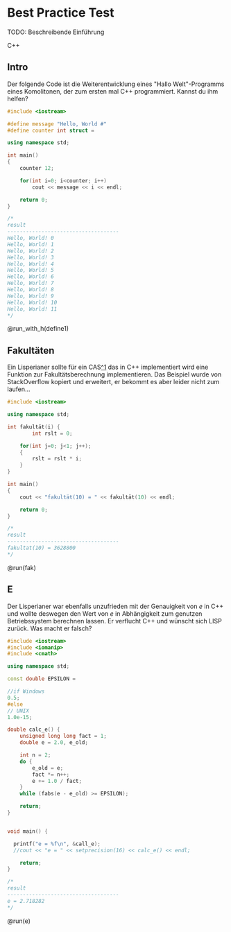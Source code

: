 <!--
author:   Your Name

email:    your@mail.org

version:  0.0.1

language: en

narrator: US English Female

comment:  Try to write a short comment about
          your course, multiline is also okay.


@run
<script>
events.register("@0", e => {
		if (!e.exit)
    		send.lia("output", e.stdout);
		else
    		send.lia("eval",  "LIA: stop");
});

send.handle("input", (e) => {send.service("@0",  {input: e})});
send.handle("stop",  (e) => {send.service("@0",  {stop: ""})});


send.service("@0", {start: "CodeRunner", settings: null})
.receive("ok", e => {
		send.lia("output", e.message);

		send.service("@0", {files: {"main.cpp": `@input`}})
		.receive("ok", e => {
				send.lia("output", e.message);

				send.service("@0",  {compile: "newbie main.cpp -o a.out", order: ["main.cpp"]})
				.receive("ok", e => {
						send.lia("log", e.message, [], true);

						send.service("@0",  {execute: "./a.out"})
						.receive("ok", e => {
								send.lia("output", e.message);
								send.lia("eval", "LIA: terminal", [], false);
						})
						.receive("error", e => { send.lia("log", e.message, [], false); send.lia("eval", "LIA: stop"); });
				})
				.receive("error", e => { send.lia("log", e.message, [], false); send.lia("eval", "LIA: stop"); });
		})
		.receive("error", e => { send.lia("output", e.message); send.lia("eval", "LIA: stop"); });
})
.receive("error", e => { send.lia("output", e.message); send.lia("eval", "LIA: stop"); });

"LIA: wait";
</script>

@end


@run_with_h
<script>
events.register("@0", e => {
		if (!e.exit)
    		send.lia("output", e.stdout);
		else
    		send.lia("eval",  "LIA: stop");
});

send.handle("input", (e) => {send.service("@0",  {input: e})});
send.handle("stop",  (e) => {send.service("@0",  {stop: ""})});


send.service("@0", {start: "CodeRunner", settings: null})
.receive("ok", e => {
		send.lia("output", e.message);

		send.service("@0", {files: {"main.cpp": `@input(1)`, "header.h": `@input(0)`}})
		.receive("ok", e => {
				send.lia("output", e.message);

				send.service("@0",  {compile: "newbie main.cpp -o a.out", order: ["header.h", "main.cpp"]})
				.receive("ok", e => {
						send.lia("log", e.message, [], true);

						send.service("@0",  {execute: "./a.out"})
						.receive("ok", e => {
								send.lia("output", e.message);
								send.lia("eval", "LIA: terminal", [], false);
						})
						.receive("error", e => { send.lia("log", e.message, [], false); send.lia("eval", "LIA: stop"); });
				})
				.receive("error", e => { send.lia("log", e.message, [], false); send.lia("eval", "LIA: stop"); });
		})
		.receive("error", e => { send.lia("output", e.message); send.lia("eval", "LIA: stop"); });
})
.receive("error", e => { send.lia("output", e.message); send.lia("eval", "LIA: stop"); });

"LIA: wait";
</script>

@end

-->

# Best Practice Test

TODO: Beschreibende Einführung

C++

## Intro

Der folgende Code ist die Weiterentwicklung eines "Hallo Welt"-Programms eines
Komolitonen, der zum ersten mal C++ programmiert. Kannst du ihm helfen?

``` cpp header.h
#include <iostream>

#define message "Hello, World #"
#define counter int struct =

using namespace std;
```
``` cpp main.cpp
int main()
{
    counter 12;

    for(int i=0; i<counter; i++)
        cout << message << i << endl;

    return 0;
}

/*
result
------------------------------------
Hello, World! 0
Hello, World! 1
Hello, World! 2
Hello, World! 3
Hello, World! 4
Hello, World! 5
Hello, World! 6
Hello, World! 7
Hello, World! 8
Hello, World! 9
Hello, World! 10
Hello, World! 11
*/
```
@run_with_h(define1)

## Fakultäten

Ein Lisperianer sollte für ein CAS[^1](Computer-Algebra-System) das in C++
implementiert wird eine Funktion zur Fakultätsberechnung implementieren. Das
Beispiel wurde von StackOverflow kopiert und erweitert, er bekommt es aber
leider nicht zum laufen...

``` cpp main.cpp
#include <iostream>

using namespace std;

int fakultät(i) {
		int rslt = 0;

    for(int j=0; j<1; j++);
    {
        rslt = rslt * i;
    }
}

int main()
{
    cout << "fakultät(10) = " << fakultät(10) << endl;

    return 0;
}

/*
result
------------------------------------
fakultat(10) = 3628800
*/
```
@run(fak)

## E

Der Lisperianer war ebenfalls unzufrieden mit der Genauigkeit von $e$ in C++ und
wollte deswegen den Wert von $e$ in Abhängigkeit zum genutzen Betriebssystem
berechnen lassen. Er verflucht C++ und wünscht sich LISP zurück. Was macht er
falsch?


``` cpp main.cpp
#include <iostream>
#include <iomanip>
#include <cmath>

using namespace std;

const double EPSILON =

//if Windows
0.5;
#else
// UNIX
1.0e-15;

double calc_e() {
	unsigned long long fact = 1;
    double e = 2.0, e_old;

    int n = 2;
    do {
        e_old = e;
        fact *= n++;
        e += 1.0 / fact;
    }
    while (fabs(e - e_old) >= EPSILON);

	return;
}


void main() {

  printf("e = %f\n", &call_e);
  //cout << "e = " << setprecision(16) << calc_e() << endl;

    return;
}

/*
result
------------------------------------
e = 2.718282
*/
```
@run(e)
